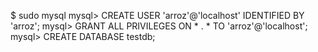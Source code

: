 $ sudo mysql
mysql> CREATE USER 'arroz'@'localhost' IDENTIFIED BY 'arroz';
mysql> GRANT ALL PRIVILEGES ON * . * TO 'arroz'@'localhost';
mysql> CREATE DATABASE testdb;